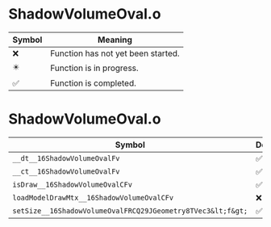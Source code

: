 # ShadowVolumeOval.o
| Symbol | Meaning 
| ------------- | ------------- 
| :x: | Function has not yet been started. 
| :eight_pointed_black_star: | Function is in progress. 
| :white_check_mark: | Function is completed. 


# ShadowVolumeOval.o
| Symbol | Decompiled? |
| ------------- | ------------- |
| `__dt__16ShadowVolumeOvalFv` | :white_check_mark: |
| `__ct__16ShadowVolumeOvalFv` | :white_check_mark: |
| `isDraw__16ShadowVolumeOvalCFv` | :white_check_mark: |
| `loadModelDrawMtx__16ShadowVolumeOvalCFv` | :x: |
| `setSize__16ShadowVolumeOvalFRCQ29JGeometry8TVec3&lt;f&gt;` | :white_check_mark: |
